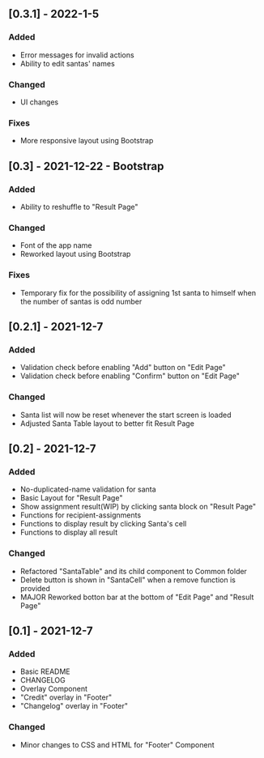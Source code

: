## [0.3.1] - 2022-1-5

### Added

- Error messages for invalid actions
- Ability to edit santas' names

### Changed

- UI changes

### Fixes

- More responsive layout using Bootstrap

## [0.3] - 2021-12-22 - Bootstrap

### Added

- Ability to reshuffle to "Result Page"

### Changed

- Font of the app name
- Reworked layout using Bootstrap

### Fixes

- Temporary fix for the possibility of assigning 1st santa to himself when the number of santas is odd number

## [0.2.1] - 2021-12-7

### Added

- Validation check before enabling "Add" button on "Edit Page"
- Validation check before enabling "Confirm" button on "Edit Page"

### Changed

- Santa list will now be reset whenever the start screen is loaded
- Adjusted Santa Table layout to better fit Result Page

## [0.2] - 2021-12-7

### Added

- No-duplicated-name validation for santa
- Basic Layout for "Result Page"
- Show assignment result(WIP) by clicking santa block on "Result Page"
- Functions for recipient-assignments
- Functions to display result by clicking Santa's cell
- Functions to display all result

### Changed

- Refactored "SantaTable" and its child component to Common folder
- Delete button is shown in "SantaCell" when a remove function is provided
- MAJOR Reworked botton bar at the bottom of "Edit Page" and "Result Page"

## [0.1] - 2021-12-7

### Added

- Basic README
- CHANGELOG
- Overlay Component
- "Credit" overlay in "Footer"
- "Changelog" overlay in "Footer"

### Changed

- Minor changes to CSS and HTML for "Footer" Component
